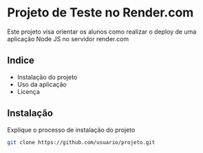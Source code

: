 # Projeto de Teste no Render.com

Este projeto visa orientar os alunos como realizar o deploy 
de uma aplicação Node JS no servidor render.com

## Indice
 - Instalação do projeto
 - Uso da aplicação
 - Licença

## Instalação
Explique o processo de instalação do projeto

```bash
git clone https://github.com/usuario/projeto.git
```
